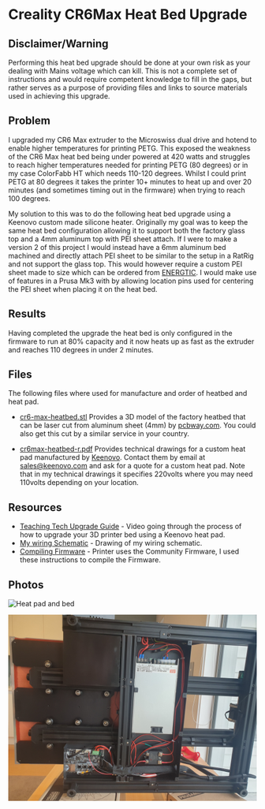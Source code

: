 # Creality CR6Max Heat Bed Upgrade

## Disclaimer/Warning

Performing this heat bed upgrade should be done at your own risk as your dealing with Mains voltage which can kill.  This is not a complete set of instructions and would require competent knowledge to fill in the gaps, but rather serves as a purpose of providing files and links to source materials used in achieving this upgrade. 


## Problem

I upgraded my CR6 Max extruder to the Microswiss dual drive and hotend to enable higher temperatures for printing PETG.    This exposed the weakness of the CR6 Max heat bed being under powered at 420 watts and struggles to reach higher temperatures needed for printing PETG (80 degrees) or in my case ColorFabb HT which needs 110-120 degrees.   Whilst I could print PETG at 80 degrees it takes the printer 10+ minutes to heat up and over 20 minutes (and sometimes timing out in the firmware) when trying to reach 100 degrees.

My solution to this was to do the following heat bed upgrade using a Keenovo custom made silicone heater.    Originally my goal was to keep the same heat bed configuration allowing it to support both the factory glass top and a 4mm aluminum top with PEI sheet attach.  If I were to make a version 2 of this project I would instead have a 6mm aluminum bed machined and directly attach PEI sheet to be similar to the setup in a RatRig and not support the glass top.  This would however require a custom PEI sheet made to size which can be ordered from [ENERGTIC](https://energetic3d.aliexpress.com/store/4542004?spm=a2g0o.productlist.0.0.5e684144QTHPky).  I would make use of features in a Prusa Mk3 with by allowing location pins used for centering the PEI sheet when placing it on the heat bed.



## Results

Having completed the upgrade the heat bed is only configured in the firmware to run at 80% capacity and it now heats up as fast as the extruder and reaches 110 degrees in under 2 minutes.


## Files

The following files where used for manufacture and order of heatbed and heat pad.

* [cr6-max-heatbed.stl](cr6-max-heatbed.stl) Provides a 3D model of the factory heatbed that can be laser cut from aluminum sheet (4mm) by [pcbway.com](https://www.pcbway.com/rapid-prototyping/CNC-machining/CNC-Laser-Cutting-Services.html).   You could also get this cut by a similar service in your country.

* [cr6max-heatbed-r.pdf](cr6max-heatbed-r.pdf) Provides technical drawings for a custom heat pad manufactured by [Keenovo](https://www.keenovo.com/).  Contact them by email at sales@keenovo.com and ask for a quote for a custom heat pad.   Note that in my technical drawings it specifies 220volts where you may need 110volts depending on your location.


## Resources

* [Teaching Tech Upgrade Guide](https://youtu.be/1VyFejiKkSQ) - Video going through the process of how to upgrade your 3D printer bed using a Keenovo heat pad.
* [My wiring Schematic](cr6max-heatbed-schematic.jpg) - Drawing of my wiring schematic.
* [Compiling Firmware](https://damsteen.nl/blog/2021/01/08/how-to-compile-cr6community-marlin-with-vscode-platformio) - Printer uses the Community Firmware, I used these instructions to compile the Firmware.


## Photos

![Heat pad and bed](photos/heatpad-and-bed.jpg)

![Internal Wiring](photos/internal-wiring.jpg)



